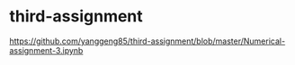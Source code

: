 # third-assignment
https://github.com/yanggeng85/third-assignment/blob/master/Numerical-assignment-3.ipynb
